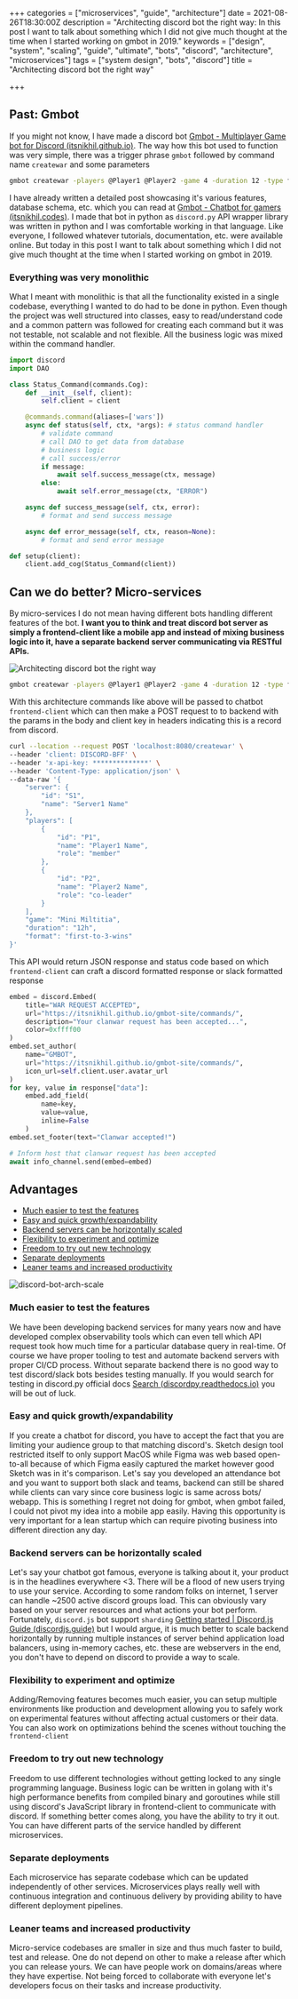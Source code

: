 +++
categories = ["microservices", "guide", "architecture"]
date = 2021-08-26T18:30:00Z
description = "Architecting discord bot the right way: In this post I want to talk about something which I did not give much thought at the time when I started working on gmbot in 2019."
keywords = ["design", "system", "scaling", "guide", "ultimate", "bots", "discord", "architecture", "microservices"]
tags = ["system design", "bots", "discord"]
title = "Architecting discord bot the right way"

+++
## Past: Gmbot

If you might not know, I have made a discord bot [Gmbot - Multiplayer Game bot for Discord (itsnikhil.github.io)](https://itsnikhil.github.io/gmbot-site/). The way how this bot used to function was very simple, there was a trigger phrase `gmbot` followed by command name `createwar` and some parameters

```bash
gmbot createwar -players @Player1 @Player2 -game 4 -duration 12 -type ft3
```

I have already written a detailed post showcasing it's various features, database schema, etc. which you can read at [Gmbot - Chatbot for gamers (itsnikhil.codes)](https://www.itsnikhil.codes/projects/gmbot/). I made that bot in python as `discord.py` API wrapper library was written in python and I was comfortable working in that language. Like everyone, I followed whatever tutorials, documentation, etc. were available online. But today in this post I want to talk about something which I did not give much thought at the time when I started working on gmbot in 2019.

### Everything was very monolithic

What I meant with monolithic is that all the functionality existed in a single codebase, everything I wanted to do had to be done in python. Even though the project was well structured into classes, easy to read/understand code and a common pattern was followed for creating each command but it was not testable, not scalable and not flexible. All the business logic was mixed within the command handler.

```py
import discord
import DAO

class Status_Command(commands.Cog):
    def __init__(self, client):
        self.client = client

    @commands.command(aliases=['wars'])
    async def status(self, ctx, *args): # status command handler
        # validate command
        # call DAO to get data from database
        # business logic
        # call success/error
        if message:
            await self.success_message(ctx, message)
        else:
            await self.error_message(ctx, "ERROR")

    async def success_message(self, ctx, error):
        # format and send success message

    async def error_message(self, ctx, reason=None):
        # format and send error message

def setup(client):
	client.add_cog(Status_Command(client))
```

## Can we do better? Micro-services

By micro-services I do not mean having different bots handling different features of the bot. **I want you to think and treat discord bot server as simply a frontend-client like a mobile app and instead of mixing business logic into it, have a separate backend server communicating via RESTful APIs.**

![Architecting discord bot the right way](/img/discord-bot-arch.jpg)

```bash
gmbot createwar -players @Player1 @Player2 -game 4 -duration 12 -type ft3
```

With this architecture commands like above will be passed to chatbot `frontend-client` which can then make a POST request to to backend with the params in the body and client key in headers indicating this is a record from discord.

```bash
curl --location --request POST 'localhost:8080/createwar' \
--header 'client: DISCORD-BFF' \
--header 'x-api-key: **************' \
--header 'Content-Type: application/json' \
--data-raw '{
    "server": {
        "id": "S1",
        "name": "Server1 Name"
    },
    "players": [
        {
            "id": "P1",
            "name": "Player1 Name",
            "role": "member"
        },
        {
            "id": "P2",
            "name": "Player2 Name",
            "role": "co-leader"
        }
    ],
    "game": "Mini Miltitia",
    "duration": "12h",
    "format": "first-to-3-wins"
}'
```

This API would return JSON response and status code based on which `frontend-client` can craft a discord formatted response or slack formatted response

```py
embed = discord.Embed(
	title="WAR REQUEST ACCEPTED",
	url="https://itsnikhil.github.io/gmbot-site/commands/",
	description="Your clanwar request has been accepted...",
	color=0xffff00
)
embed.set_author(
	name="GMBOT",
	url="https://itsnikhil.github.io/gmbot-site/commands/",
	icon_url=self.client.user.avatar_url
)
for key, value in response["data"]:
    embed.add_field(
    	name=key,
    	value=value,
    	inline=False
    )
embed.set_footer(text="Clanwar accepted!")

# Inform host that clanwar request has been accepted
await info_channel.send(embed=embed)
```

## Advantages

* [Much easier to test the features](#much-easier-to-test-the-features)
* [Easy and quick growth/expandability](#easy-and-quick-growth/expandability)
* [Backend servers can be horizontally scaled](#backend-servers-can-be-horizontally-scaled)
* [Flexibility to experiment and optimize](#flexibility-to-experiment-and-optimize)
* [Freedom to try out new technology](#freedom-to-try-out-new-technology)
* [Separate deployments](#\[separate-deployments)
* [Leaner teams and increased productivity](#leaner-teams-and-increased-productivity)

![discord-bot-arch-scale](/img/discord-bot-arch-scale-1.jpg)

### Much easier to test the features

We have been developing backend services for many years now and have developed complex observability tools which can even tell which API request took how much time for a particular database query in real-time. Of course we have proper tooling to test and automate backend servers with proper CI/CD process. Without separate backend there is no good way to test discord/slack bots besides testing manually. If you would search for testing in discord.py official docs [Search (discordpy.readthedocs.io)](https://discordpy.readthedocs.io/en/stable/search.html?q=testing) you will be out of luck.

### Easy and quick growth/expandability

If you create a chatbot for discord, you have to accept the fact that you are limiting your audience group to that matching discord's. Sketch design tool restricted itself to only support MacOS while Figma was web based open-to-all because of which Figma easily captured the market however good Sketch was in it's comparison. Let's say you developed an attendance bot and you want to support both slack and teams, backend can still be shared while clients can vary since core business logic is same across bots/ webapp. This is something I regret not doing for gmbot, when gmbot failed, I could not pivot my idea into a mobile app easily. Having this opportunity is very important for a lean startup which can require pivoting business into different direction any day.

### Backend servers can be horizontally scaled

Let's say your chatbot got famous, everyone is talking about it, your product is in the headlines everywhere <3. There will be a flood of new users trying to use your service. According to some random folks on internet, 1 server can handle \~2500 active discord groups load. This can obviously vary based on your server resources and what actions your bot perform. Fortunately, `discord.js` bot support `sharding` [Getting started | Discord.js Guide (discordjs.guide)](https://discordjs.guide/sharding/#when-to-shard) but I would argue, it is much better to scale backend horizontally by running multiple instances of server behind application load balancers, using in-memory caches, etc. these are webservers in the end, you don't have to depend on discord to provide a way to scale.

### Flexibility to experiment and optimize

Adding/Removing features becomes much easier, you can setup multiple environments like production and development allowing you to safely work on experimental features without affecting actual customers or their data. You can also work on optimizations behind the scenes without touching the `frontend-client`

### Freedom to try out new technology

Freedom to use different technologies without getting locked to any single programming language. Business logic can be written in golang with it's high performance benefits from compiled binary and goroutines while still using discord's JavaScript library in frontend-client to communicate with discord. If something better comes along, you have the ability to try it out. You can have different parts of the service handled by different microservices.

### Separate deployments

Each microservice has separate codebase which can be updated independently of other services. Microservices plays really well with continuous integration and continuous delivery by providing ability to have different deployment pipelines.

### Leaner teams and increased productivity

Micro-service codebases are smaller in size and thus much faster to build, test and release. One do not depend on other to make a release after which you can release yours. We can have people work on domains/areas where they have expertise. Not being forced to collaborate with everyone let's developers focus on their tasks and increase productivity.